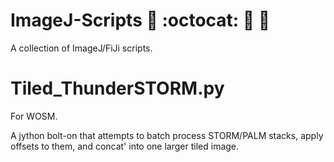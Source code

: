 # ImageJ-Scripts :microscope: :octocat: :mouse2: :hospital:
A collection of ImageJ/FiJi scripts.
# Tiled_ThunderSTORM.py
For WOSM.

A jython bolt-on that attempts to batch process STORM/PALM stacks, apply offsets to them, and concat' into one larger tiled image.
